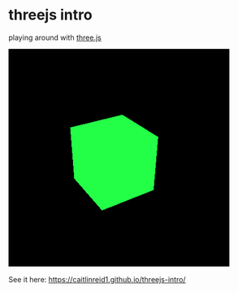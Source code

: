 # threejs intro
playing around with <a href="https://threejs.org/docs/index.html#manual/en/introduction/Creating-a-scene"> three.js</a><br>

<img src="screenshot.png" style="margin: 0 auto">

See it here:
https://caitlinreid1.github.io/threejs-intro/
